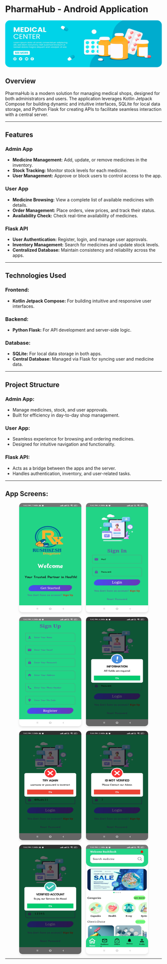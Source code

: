 # **PharmaHub - Android Application**

<div style="text-align: center;">
    <img src="https://github.com/Rushikesh31apk/PharmaHub-Android-Application/blob/main/app/src/main/res/drawable/bannerslide3.jpg" alt="Login Logo" width="1000" height="150" style="border-radius: 15px;">
</div>

## **Overview**
PharmaHub is a modern solution for managing medical shops, designed for both administrators and users. The application leverages Kotlin Jetpack Compose for building dynamic and intuitive interfaces, SQLite for local data storage, and Python Flask for creating APIs to facilitate seamless interaction with a central server.

---

## **Features**

### **Admin App**
- **Medicine Management:** Add, update, or remove medicines in the inventory.
- **Stock Tracking:** Monitor stock levels for each medicine.
- **User Management:** Approve or block users to control access to the app.

### **User App**
- **Medicine Browsing:** View a complete list of available medicines with details.
- **Order Management:** Place orders, view prices, and track their status.
- **Availability Check:** Check real-time availability of medicines.

### **Flask API**
- **User Authentication:** Register, login, and manage user approvals.
- **Inventory Management:** Search for medicines and update stock levels.
- **Centralized Database:** Maintain consistency and reliability across the apps.

---

## **Technologies Used**

### **Frontend:**
- **Kotlin Jetpack Compose:** For building intuitive and responsive user interfaces.

### **Backend:**
- **Python Flask:** For API development and server-side logic.

### **Database:**
- **SQLite:** For local data storage in both apps.
- **Central Database:** Managed via Flask for syncing user and medicine data.

---

## **Project Structure**

### **Admin App:**
- Manage medicines, stock, and user approvals.
- Built for efficiency in day-to-day shop management.

### **User App:**
- Seamless experience for browsing and ordering medicines.
- Designed for intuitive navigation and functionality.

### **Flask API:**
- Acts as a bridge between the apps and the server.
- Handles authentication, inventory, and user-related tasks.

---

## **App Screens:**
<div style="display: flex; flex-wrap: wrap; gap: 15px; justify-content: center;">
    <img src="https://github.com/Rushikesh31apk/PharmaHub-Android-Application/blob/main/app/src/main/res/drawable/1.jpg" alt="Login Logo" width="200" height="350" style="border-radius: 10px; box-shadow: 0px 4px 6px rgba(0, 0, 0, 0.1); transition: transform 0.3s;">
    <img src="https://github.com/Rushikesh31apk/PharmaHub-Android-Application/blob/main/app/src/main/res/drawable/2.jpg" alt="Login Logo" width="200" height="350" style="border-radius: 10px; box-shadow: 0px 4px 6px rgba(0, 0, 0, 0.1); transition: transform 0.3s;">
    <img src="https://github.com/Rushikesh31apk/PharmaHub-Android-Application/blob/main/app/src/main/res/drawable/3.jpg" alt="Login Logo" width="200" height="350" style="border-radius: 10px; box-shadow: 0px 4px 6px rgba(0, 0, 0, 0.1); transition: transform 0.3s;">
    <img src="https://github.com/Rushikesh31apk/PharmaHub-Android-Application/blob/main/app/src/main/res/drawable/info.jpg" alt="Login Logo" width="200" height="350" style="border-radius: 10px; box-shadow: 0px 4px 6px rgba(0, 0, 0, 0.1); transition: transform 0.3s;">
    <img src="https://github.com/Rushikesh31apk/PharmaHub-Android-Application/blob/main/app/src/main/res/drawable/4.jpg" alt="Login Logo" width="200" height="350" style="border-radius: 10px; box-shadow: 0px 4px 6px rgba(0, 0, 0, 0.1); transition: transform 0.3s;">
    <img src="https://github.com/Rushikesh31apk/PharmaHub-Android-Application/blob/main/app/src/main/res/drawable/6.jpg" alt="Login Logo" width="200" height="350" style="border-radius: 10px; box-shadow: 0px 4px 6px rgba(0, 0, 0, 0.1); transition: transform 0.3s;">
    <img src="https://github.com/Rushikesh31apk/PharmaHub-Android-Application/blob/main/app/src/main/res/drawable/7.jpg" alt="Login Logo" width="200" height="350" style="border-radius: 10px; box-shadow: 0px 4px 6px rgba(0, 0, 0, 0.1); transition: transform 0.3s;">
    <img src="https://github.com/Rushikesh31apk/PharmaHub-Android-Application/blob/main/app/src/main/res/drawable/9.jpg" alt="Login Logo" width="200" height="350" style="border-radius: 10px; box-shadow: 0px 4px 6px rgba(0, 0, 0, 0.1); transition: transform 0.3s;">
</div>

---

<style>
    @media (max-width: 768px) {
        img {
            width: 100%;
            height: auto;
        }
    }
</style>
